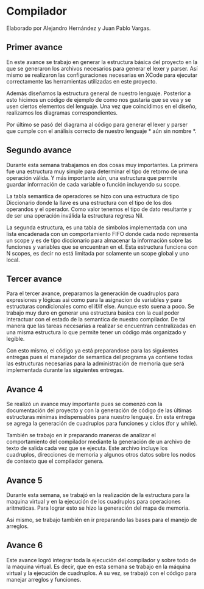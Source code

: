# Compilador
Elaborado por Alejandro Hernández y Juan Pablo Vargas.

## Primer avance

En este avance se trabajo en generar la estructura básica del proyecto en la que se generaron los archivos necesarios para generar el lexer y parser. Así mismo se realizaron las configuraciones necesarias en XCode para ejecutar correctamente las herramientas utilizadas en este proyecto. 

Además diseñamos la estructura general de nuestro lenguaje. Posterior a esto hicimos un código de ejemplo de como nos gustaría que se vea y se usen ciertos elementos del lenguaje. Una vez que coincidimos en el diseño, realizamos los diagramas correspondientes.

Por último se pasó del diagrama al código para generar el lexer y parser que cumple con el análisis correcto de nuestro lenguaje * aún sin nombre *.

## Segundo avance

Durante esta semana trabajamos en dos cosas muy importantes. La primera fue una estructura muy simple para determinar el tipo de retorno de una operación válida. Y más importante aún, una estructura que permite guardar información de cada variable o función incluyendo su scope.

La tabla semantica de operadores se hizo con una estructura de tipo Diccionario donde la llave es una estructura con el tipo de los dos operandos y el operador. Como valor tenemos el tipo de dato resultante y de ser una operación inválida la estructura regresa Nil.

La segunda estructura, es una tabla de simbolos implementada con una lista encadenada con un comportamiento FIFO donde cada nodo representa un scope y es de tipo diccionario para almacenar la información sobre las funciones y variables que se encuentran en el. Esta estructura funciona con N scopes, es decir no está limitada por solamente un scope global y uno local.

## Tercer avance

Para el tercer avance, preparamos la generación de cuadruplos para expresiones y lógicas asi como para la asignacion de variables y para estructuras condicionales como el if/if else. Aunque esto suena a poco. Se trabajo muy duro en generar una estructura basica con la cual poder interactuar con el estado de la semantica de nuestro compilador. De tal manera que las tareas necesarias a realizar se encuentran centralizadas en una misma estructura lo que permite tener un código más organizado y legible. 

Con esto mismo, el código ya está preparandose para las siguientes entregas pues el manejador de semantica del programa ya contiene todas las estructuras necesarias para la administración de memoria que será implementada durante las siguientes entregas.

## Avance 4

Se realizó un avance muy importante pues se comenzó con la documentación del proyecto y con la generación de código de las últimas estructuras minimas indispensables para nuestro lenguaje. En esta entrega se agrega la generación de cuadruplos para funciones y ciclos (for y while). 

También se trabajo en ir preparando maneras de analizar el comportamiento del compilador mediante la generación de un archivo de texto de salida cada vez que se ejecuta. Este archivo incluye los cuadruplos, direcciones de memoria y algunos otros datos sobre los nodos de contexto que el compilador genera.

## Avance 5

Durante esta semana, se trabajó en la realización de la estructura para la maquina virtual y en la ejecución de los cuadruplos para operaciones aritmeticas. Para lograr esto se hizo la generación del mapa de memoria.

Asi mismo, se trabajo también en ir preparando las bases para el manejo de arreglos. 

## Avance 6

Este avance logró integrar toda la ejecución del compilador y sobre todo de la maquina virtual. Es decir, que en esta semana se trabajo en la máquina virtual y la ejecución de cuadruplos. A su vez, se trabajó con el código para manejar arreglos y funciones.
